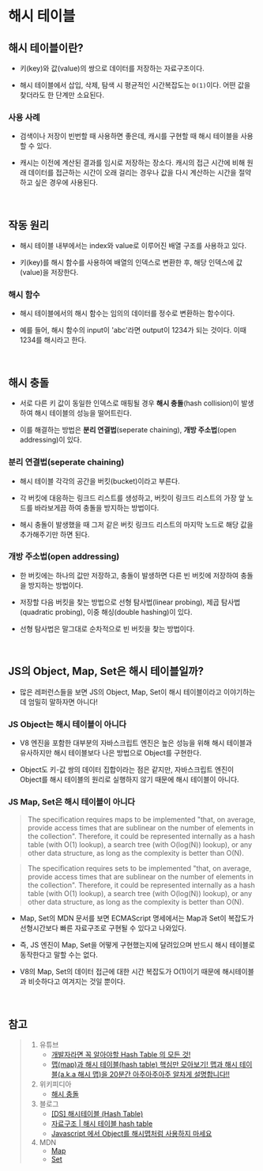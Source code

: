 # 해시 테이블

## 해시 테이블이란?

- 키(key)와 값(value)의 쌍으로 데이터를 저장하는 자료구조이다.

- 해시 테이블에서 삽입, 삭제, 탐색 시 평균적인 시간복잡도는 `O(1)`이다. 어떤 값을 찾더라도 한 단계만 소요된다.

### 사용 사례

- 검색이나 저장이 빈번할 때 사용하면 좋은데, 캐시를 구현할 때 해시 테이블을 사용할 수 있다.

- 캐시는 이전에 계산된 결과를 임시로 저장하는 장소다. 캐시의 접근 시간에 비해 원래 데이터를 접근하는 시간이 오래 걸리는 경우나 값을 다시 계산하는 시간을 절약하고 싶은 경우에 사용된다.

<br>

## 작동 원리

- 해시 테이블 내부에서는 index와 value로 이루어진 배열 구조를 사용하고 있다.

- 키(key)를 해시 함수를 사용하여 배열의 인덱스로 변환한 후, 해당 인덱스에 값(value)을 저장한다.

### 해시 함수

- 해시 테이블에서의 해시 함수는 임의의 데이터를 정수로 변환하는 함수이다.

- 예를 들어, 해시 함수의 input이 'abc'라면 output이 1234가 되는 것이다. 이때 1234를 해시라고 한다.

<br>

## 해시 충돌

- 서로 다른 키 값이 동일한 인덱스로 매핑될 경우 **해시 충돌**(hash collision)이 발생하여 해시 테이블의 성능을 떨어트린다.

- 이를 해결하는 방법은 **분리 연결법**(seperate chaining), **개방 주소법**(open addressing)이 있다.

### 분리 연결법(seperate chaining)

- 해시 테이블 각각의 공간을 버킷(bucket)이라고 부른다.

- 각 버킷에 대응하는 링크드 리스트를 생성하고, 버킷이 링크드 리스트의 가장 앞 노드를 바라보게끔 하여 충돌을 방지하는 방법이다.

- 해시 충돌이 발생했을 때 그저 같은 버킷 링크드 리스트의 마지막 노드로 해당 값을 추가해주기만 하면 된다.

### 개방 주소법(open addressing)

- 한 버킷에는 하나의 값만 저장하고, 충돌이 발생하면 다른 빈 버킷에 저장하여 충돌을 방지하는 방법이다.

- 저장할 다음 버킷을 찾는 방법으로 선형 탐사법(linear probing), 제곱 탐사법(quadratic probing), 이중 해싱(double hashing)이 있다.

- 선형 탐사법은 말그대로 순차적으로 빈 버킷을 찾는 방법이다.

<br>

## JS의 Object, Map, Set은 해시 테이블일까?

- 많은 레퍼런스들을 보면 JS의 Object, Map, Set이 해시 테이블이라고 이야기하는데 엄밀히 말하자면 아니다!

### JS Object는 해시 테이블이 아니다

- V8 엔진을 포함한 대부분의 자바스크립트 엔진은 높은 성능을 위해 해시 테이블과 유사하지만 해시 테이블보다 나은 방법으로 Object를 구현한다.

- Object도 키-값 쌍의 데이터 집합이라는 점은 같지만, 자바스크립트 엔진이 Object를 해시 테이블의 원리로 실행하지 않기 때문에 해시 테이블이 아니다.

### JS Map, Set은 해시 테이블이 아니다

> The specification requires maps to be implemented "that, on average, provide access times that are sublinear on the number of elements in the collection". Therefore, it could be represented internally as a hash table (with O(1) lookup), a search tree (with O(log(N)) lookup), or any other data structure, as long as the complexity is better than O(N).

> The specification requires sets to be implemented "that, on average, provide access times that are sublinear on the number of elements in the collection". Therefore, it could be represented internally as a hash table (with O(1) lookup), a search tree (with O(log(N)) lookup), or any other data structure, as long as the complexity is better than O(N).

- Map, Set의 MDN 문서를 보면 ECMAScript 명세에서는 Map과 Set이 복잡도가 선형시간보다 빠른 자료구조로 구현될 수 있다고 나와있다.

- 즉, JS 엔진이 Map, Set을 어떻게 구현했는지에 달려있으며 반드시 해시 테이블로 동작한다고 말할 수는 없다.

- V8의 Map, Set의 데이터 접근에 대한 시간 복잡도가 O(1)이기 때문에 해시테이블과 비슷하다고 여겨지는 것일 뿐이다.

<br>

## 참고

> 1. 유튜브
>    - [개발자라면 꼭 알아야할 Hash Table 의 모든 것!](https://youtu.be/HraOg7W3VAM?si=q6yN_xm0dQknnWnB)
>    - [맵(map)과 해시 테이블(hash table) 핵심만 모아보기! 맵과 해시 테이블(a.k.a 해시 맵)을 20분간 아주아주아주 알차게 설명합니다!!](https://youtu.be/ZBu_slSH5Sk?si=Q5u8QfJZpkRzznow)
> 2. 위키피디아
>    - [해시 충돌](https://ko.wikipedia.org/wiki/%ED%95%B4%EC%8B%9C_%EC%B6%A9%EB%8F%8C)
> 3. 블로그
>    - [[DS] 해시테이블 (Hash Table)](https://hudi.blog/ds-hash-table/)
>    - [자료구조 | 해시 테이블 hash table](https://velog.io/@edie_ko/hashtable-with-js)
>    - [Javascript 에서 Object를 해시맵처럼 사용하지 마세요](https://erim1005.tistory.com/entry/Javascript-%EC%97%90%EC%84%9C-Object%EB%A5%BC-%ED%95%B4%EC%8B%9C%EB%A7%B5%EC%B2%98%EB%9F%BC-%EC%82%AC%EC%9A%A9%ED%95%98%EC%A7%80-%EB%A7%88%EC%84%B8%EC%9A%94)
> 4. MDN
>    - [Map](https://developer.mozilla.org/ko/docs/Web/JavaScript/Reference/Global_Objects/Map)
>    - [Set](https://developer.mozilla.org/en-US/docs/Web/JavaScript/Reference/Global_Objects/Set)
